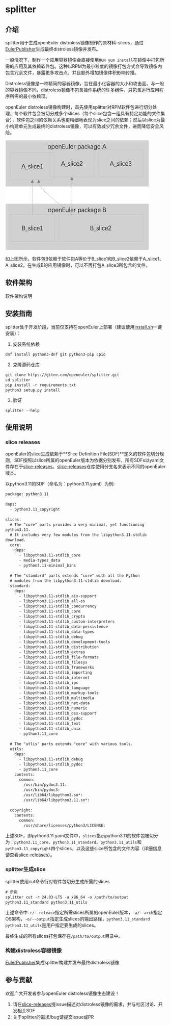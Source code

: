 # splitter

## 介绍
splitter用于生成openEuler distroless镜像制作的原材料-slices，通过[EulerPublisher](https://gitee.com/openeuler/eulerpublisher)生成最终distroless镜像并发布。

一般情况下，制作一个应用容器镜像会直接使用`RUN yum install`在镜像中打包所需的应用及其依赖软件包。这种以RPM为最小粒度的镜像打包方式会导致镜像内包含冗余文件，暴露更多攻击点，并且额外增加镜像体积影响传播。

Distroless镜像是一种精简的容器镜像，旨在最小化容器的大小和攻击面。与一般的容器镜像不同，distroless镜像不包含操作系统的许多组件，只包含运行应用程序所需的最小依赖项。

openEuler distroless镜像构建时，首先使用splitter对RPM软件包进行切分处理，每个软件包会被切分成多个slices（每个slice包含一组具有特定功能的文件集合），软件包之间的依赖关系也更精细地表现为slice之间的依赖；然后以slice为最小构建单元生成最终的distroless镜像，可以有效减少冗余文件，进而降低安全风险。

![img.png](docs/pictures/package.png)

如上图所示，软件包B依赖于软件包A等价于B_slice1和B_slice2依赖于A_slice1、A_slice2，在生成B的应用镜像时，可以不再打包A_slice3所包含的文件。

## 软件架构
软件架构说明


## 安装指南
splitter处于开发阶段，当前仅支持在openEuler上部署（建议使用[install.sh](./install.sh)一键安装）：

1. 安装系统依赖
```
dnf install python3-dnf git python3-pip cpio
```

2. 克隆源码仓库
```
git clone https://gitee.com/openeuler/splitter.git
cd splitter
pip install -r requirements.txt
python3 setup.py install
```

3. 验证
```
splitter --help
```

## 使用说明

### slice releases

openEuler的slice生成依赖于**Slice Definition File(SDF)**定义的软件包切分规则，SDF按照以slice所属的openEuler版本为依据分别发布，所有SDFs以yaml文件存在于[slice-releases](https://gitee.com/openeuler/slice-releases)。[slice-releases](https://gitee.com/openeuler/slice-releases)仓库使用分支名来表示不同的openEuler版本。

以python3.11的SDF（命名为：python3.11.yaml）为例:

```
package: python3.11

deps:
  - python3.11_copyright

slices:
  # The "core" parts provides a very minimal, yet functioning python3.11.
  # It includes very few modules from the libpython3.11-stdlib download.
  core:
    deps:
      - libpython3.11-stdlib_core
      - media-types_data
      - python3.11-minimal_bins

  # The "standard" parts extends "core" with all the Python
  # modules from the libpython3.11-stdlib download.
  standard:
    deps:
      - libpython3.11-stdlib_aix-support
      - libpython3.11-stdlib_all-os
      - libpython3.11-stdlib_concurrency
      - libpython3.11-stdlib_core
      - libpython3.11-stdlib_crypto
      - libpython3.11-stdlib_custom-interpreters
      - libpython3.11-stdlib_data-persistence
      - libpython3.11-stdlib_data-types
      - libpython3.11-stdlib_debug
      - libpython3.11-stdlib_development-tools
      - libpython3.11-stdlib_distribution
      - libpython3.11-stdlib_extras
      - libpython3.11-stdlib_file-formats
      - libpython3.11-stdlib_filesys
      - libpython3.11-stdlib_frameworks
      - libpython3.11-stdlib_importing
      - libpython3.11-stdlib_internet
      - libpython3.11-stdlib_ipc
      - libpython3.11-stdlib_language
      - libpython3.11-stdlib_markup-tools
      - libpython3.11-stdlib_multimedia
      - libpython3.11-stdlib_net-data
      - libpython3.11-stdlib_numeric
      - libpython3.11-stdlib_osx-support
      - libpython3.11-stdlib_pydoc
      - libpython3.11-stdlib_text
      - libpython3.11-stdlib_unix
      - python3.11_core

  # The "utlis" parts extends "core" with various tools.
  utils:
    deps:
      - libpython3.11-stdlib_debug
      - libpython3.11-stdlib_pydoc
      - python3.11_core
    contents:
      common:
        /usr/bin/pydoc3.11:
        /usr/bin/pydoc3:
        /usr/lib64/libpython3.so*:
        /usr/lib64/libpython3.11.so*:

  copyright:
    contents:
      common:
        /usr/share/licenses/python3/LICENSE:

```
上述SDF，即python3.11.yaml文件中，`slices`指示python3.11的软件包被切分为：`python3.11_core`、`python3.11_standard`、`python3.11_utils`和`python3.11_copyright`四个slices，以及这些slice所包含的文件内容（详细信息请查看[slice-releases](https://gitee.com/openeuler/slice-releases)）。

### splitter生成slice
splitter使用cut命令行对软件包切分生成所需的slices
```angular2html
# 示例
splitter cut -r 24.03-LTS -a x86_64 -o /path/to/output python3.11_standard python3.11_utils
```
上述命令中`-r/--release`指定所需slices所属的openEuler版本，`-a/--arch`指定OS架构，`-o/--output`指定生成slices的输出路径，`python3.11_standard python3.11_utils`是用户指定要生成的slices。

最终生成的所有slices打包保存在`/path/to/output`目录中。

### 构建distroless容器镜像
[EulerPublisher](https://gitee.com/openeuler/eulerpublisher)集成splitter构建并发布最终distroless镜像


## 参与贡献
欢迎广大开发者参与openEuler distroless镜像生态建设！

1.  请在[slice-releases](https://gitee.com/openeuler/slice-releases)提issue描述对distroless镜像的需求，并与社区讨论、开发相关SDF
2.  关于splitter的需求/bug请提交issue或PR
